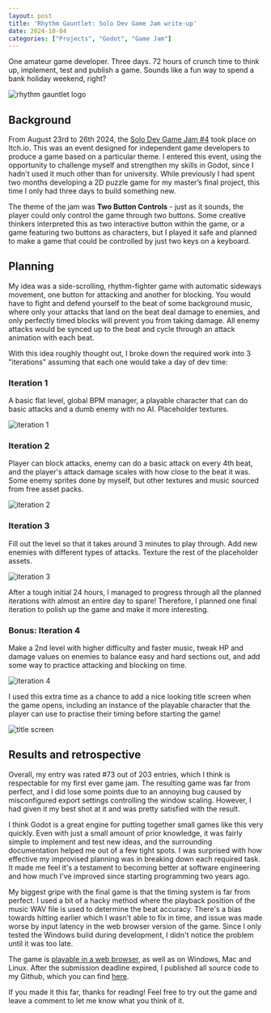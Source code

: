 ```yaml
---
layout: post
title: 'Rhythm Gauntlet: Solo Dev Game Jam write-up'
date: 2024-10-04
categories: ["Projects", "Godot", "Game Jam"]
---
```


One amateur game developer. Three days. 72 hours of crunch time to think up, implement, test and publish a game. Sounds like a fun way to spend a bank holiday weekend, right?

![rhythm gauntlet logo](/assets/img/2024-10-04-rhythm-gauntlet/logo.png)

## Background

From August 23rd to 26th 2024, the [Solo Dev Game Jam #4](https://itch.io/jam/solo-dev-game-jam-4) took place on Itch.io. This was an event designed for independent game developers to produce a game based on a particular theme. I entered this event, using the opportunity to challenge myself and strengthen my skills in Godot, since I hadn't used it much other than for university. While previously I had spent two months developing a 2D puzzle game for my master’s final project, this time I only had three days to build something new.

The theme of the jam was **Two Button Controls** - just as it sounds, the player could only control the game through two buttons. Some creative thinkers interpreted this as two interactive button within the game, or a game featuring two buttons as characters, but I played it safe and planned to make a game that could be controlled by just two keys on a keyboard.

## Planning

My idea was a side-scrolling, rhythm-fighter game with automatic sideways movement, one button for attacking and another for blocking. You would have to fight and defend yourself to the beat of some background music, where only your attacks that land on the beat deal damage to enemies, and only perfectly timed blocks will prevent you from taking damage. All enemy attacks would be synced up to the beat and cycle through an attack animation with each beat.

With this idea roughly thought out, I broke down the required work into 3 "iterations" assuming that each one would take a day of dev time:

### Iteration 1

A basic flat level, global BPM manager, a playable character that can do basic attacks and a dumb enemy with no AI. Placeholder textures.

![iteration 1](/assets/img/2024-10-04-rhythm-gauntlet/iteration1.gif)

### Iteration 2

Player can block attacks, enemy can do a basic attack on every 4th beat, and the player's attack damage scales with how close to the beat it was. Some enemy sprites done by myself, but other textures and music sourced from free asset packs.

![iteration 2](/assets/img/2024-10-04-rhythm-gauntlet/iteration2.gif)

### Iteration 3

Fill out the level so that it takes around 3 minutes to play through. Add new enemies with different types of attacks. Texture the rest of the placeholder assets.

![iteration 3](/assets/img/2024-10-04-rhythm-gauntlet/iteration3.png)

After a tough initial 24 hours, I managed to progress through all the planned iterations with almost an entire day to spare! Therefore, I planned one final iteration to polish up the game and make it more interesting.

### Bonus: Iteration 4

Make a 2nd level with higher difficulty and faster music, tweak HP and damage values on enemies to balance easy and hard sections out, and add some way to practice attacking and blocking on time.

![iteration 4](/assets/img/2024-10-04-rhythm-gauntlet/iteration4.png)

I used this extra time as a chance to add a nice looking title screen when the game opens, including an instance of the playable character that the player can use to practise their timing before starting the game!

![title screen](/assets/img/2024-10-04-rhythm-gauntlet/titlescreen.png)

## Results and retrospective

Overall, my entry was rated #73 out of 203 entries, which I think is respectable for my first ever game jam. The resulting game was far from perfect, and I did lose some points due to an annoying bug caused by misconfigured export settings controlling the window scaling. However, I had given it my best shot at it and was pretty satisfied with the result.

I think Godot is a great engine for putting together small games like this very quickly. Even with just a small amount of prior knowledge, it was fairly simple to implement and test new ideas, and the surrounding documentation helped me out of a few tight spots. I was surprised with how effective my improvised planning was in breaking down each required task. It made me feel it's a testament to becoming better at software engineering and how much I've improved since starting programming two years ago.

My biggest gripe with the final game is that the timing system is far from perfect. I used a bit of a hacky method where the playback position of the music WAV file is used to determine the beat accuracy. There's a bias towards hitting earlier which I wasn't able to fix in time, and issue was made worse by input latency in the web browser version of the game. Since I only tested the Windows build during development, I didn't notice the problem until it was too late.

The game is [playable in a web browser](https://corndogcorndog.itch.io/rhythm-gauntlet), as well as on Windows, Mac and Linux. After the submission deadline expired, I published all source code to my Github, which you can find [here](https://github.com/corndogit/rhythm-gauntlet).

If you made it this far, thanks for reading! Feel free to try out the game and leave a comment to let me know what you think of it.
